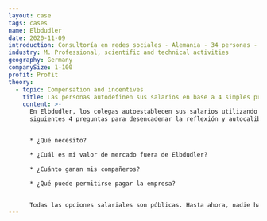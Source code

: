 ```yaml
---
layout: case
tags: cases
name: Elbdudler
date: 2020-11-09
introduction: Consultoría en redes sociales - Alemania - 34 personas - Con fines de lucro.
industry: M. Professional, scientific and technical activities
geography: Germany
companySize: 1-100
profit: Profit
theory:
  - topic: Compensation and incentives
    title: Las personas autodefinen sus salarios en base a 4 simples preguntas
    content: >-
      En Elbdudler, los colegas autoestablecen sus salarios utilizando las
      siguientes 4 preguntas para desencadenar la reflexión y autocalibrarse:


      * ¿Qué necesito?

      * ¿Cuál es mi valor de mercado fuera de Elbdudler?

      * ¿Cuánto ganan mis compañeros?

      * ¿Qué puede permitirse pagar la empresa?


      Todas las opciones salariales son públicas. Hasta ahora, nadie ha tomado una decisión escandalosa. Si alguien pide un salario muy alto, los compañeros pueden pedirle que haga una propuesta de cómo la empresa podría ganar más dinero. Depende de esa persona hacer realidad el plan ^ [[http://www.mopo.de/geld/deutschlands-coolster-chef-er-laesst-mitarbeiter-selbst--ueber-ihr-gehalt-bestimmen,5066776, 29007608.html](https://www.mopo.de/news/politik-wirtschaft/geld/deutschlands-coolster-chef-er-laesst-mitarbeiter-selbst--ueber-ihr-gehalt-bestimmen-282620)]
---
```

